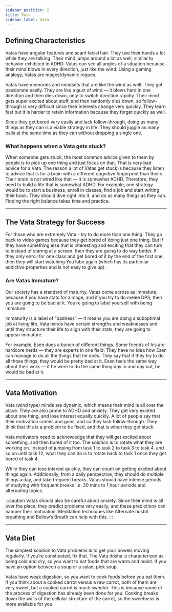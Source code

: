 ```yaml
---
sidebar_position: 2
title: Vata
sidebar_label: Vata
---
```


## Defining Characteristics
Vatas have angular features and scant facial hair. They use their hands a lot while they are talking. Their mind jumps around a lot as well, similar to behavior exhibited in ADHD. Vatas can see all angles of a situation because their mind blows in every direction, just like the wind. Using a gaming analogy, Vatas are mages/dynamic rogues.

Vatas have memories and mindsets that are like the wind as well. They get passionate easily. They are like a gust of wind — it blows hard in one direction and then dies down, only to switch direction rapidly. Their mind gets super excited about stuff, and then randomly dies down, so follow-through is very difficult since their interests change very quickly. They learn fast but it is harder to retain information because they forget quickly as well.

Since they get bored very easily and lack follow-through, doing as many things as they can is a viable strategy in life. They should juggle as many balls at the same time as they can without dropping a single one.

### What happens when a Vata gets stuck?
When someone gets stuck, the most common advice given to them by people is to pick up one thing and just focus on that. That is very bad advice for a Vata. The reason a lot of Vatas get stuck is because they listen to advice that is for a brain with a different cognitive fingerprint than theirs. Their brain is not wired like that — it is somewhat ADHD. Therefore, they need to build a life that is somewhat ADHD. For example, one strategy would be to start a business, enroll in classes, find a job and start writing their book. They should dive right into it, and do as many things as they can. Finding the right balance takes time and practice.

---

## The Vata Strategy for Success
For those who are extremely Vata - try to do more than one thing. They go back to video games because they get bored of doing just one thing. But if they have something else that is interesting and exciting that they can turn to instead of staring at a screen, then they are going to do way better. If they only enroll for one class and get bored of it by the end of the first one, then they will start watching YouTube again (which has its particular addictive properties and is not easy to give up).

### Are Vatas Immature?
Our society has a standard of maturity. Vatas come across as immature, because if you have stats for a mage, and if you try to do melee DPS, then you are going to be bad at it. You’re going to label yourself with being immature.

Immaturity is a label of “badness” — it means you are doing a suboptimal job at living life. Vata minds have certain strengths and weaknesses and until they structure their life to align with their stats, they are going to appear immature.

For example, Esen does a bunch of different things. Some friends of his are hardcore nerds — they are experts in one field. They have no idea how Esen can manage to do all the things that he does. They say that if they try to do all those things, they would be pretty bad at it. Esen feels the same way about their work — if he were to do the same thing day in and day out, he would be bad at it.

---

## Vata Motivation
Vata (wind type) minds are dynamic, which means their mind is all over the place. They are also prone to ADHD and anxiety. They get very excited about one thing, and lose interest equally quickly. A lot of people say that their motivation comes and goes, and so they lack follow-through. They think that this is a problem to be fixed, and that is when they get stuck.

Vata motivators need to acknowledge that they will get excited about something, and then bored of it too. The solution is to rotate what they are working on. Instead of jumping from task 1 to task 2 to task 3 to task 4, and so on until task 12, what they can do is to rotate back to task 1 once they get bored of task 4.

While they can lose interest quickly, they can count on getting excited about things again. Additionally, from a daily perspective, they should do multiple things a day, and take frequent breaks. Vatas should have intense periods of studying with frequent breaks i.e. 30 mins to 1 hour periods and alternating topics.

:::caution
Vatas should also be careful about anxiety. Since their mind is all over the place, they predict problems very easily, and these predictions can hamper their motivation. Meditation techniques like Alternate nostril breathing and Bellow’s Breath can help with this.
:::

---

## Vata Diet
The simplest solution to Vata problems is to get your bowels moving regularly. If you’re constipated, fix that. The Vata dosha is characterized as being cold and dry, so you want to eat foods that are warm and moist. If you have an option between a soup or a salad, pick soup.

Vatas have weak digestion, so you want to cook foods before you eat them. If you think about a cooked carrot versus a raw carrot, both of them are very sweet, but a cooked carrot is much sweeter. This is because some of the process of digestion has already been done for you. Cooking breaks down the walls of the cellular structure of the carrot, so the sweetness is more available for you.